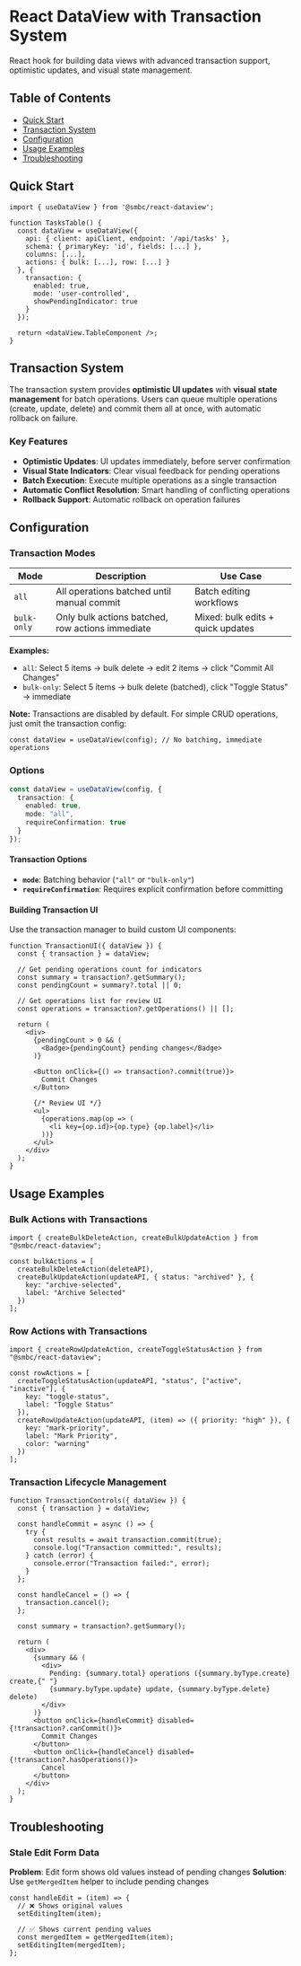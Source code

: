 # React DataView with Transaction System

React hook for building data views with advanced transaction support, optimistic updates, and visual state management.

## Table of Contents

- [Quick Start](#quick-start)
- [Transaction System](#transaction-system)
- [Configuration](#configuration)
- [Usage Examples](#usage-examples)
- [Troubleshooting](#troubleshooting)

## Quick Start

```tsx
import { useDataView } from '@smbc/react-dataview';

function TasksTable() {
  const dataView = useDataView({
    api: { client: apiClient, endpoint: '/api/tasks' },
    schema: { primaryKey: 'id', fields: [...] },
    columns: [...],
    actions: { bulk: [...], row: [...] }
  }, {
    transaction: {
      enabled: true,
      mode: 'user-controlled',
      showPendingIndicator: true
    }
  });

  return <dataView.TableComponent />;
}
```

## Transaction System

The transaction system provides **optimistic UI updates** with **visual state management** for batch operations. Users can queue multiple operations (create, update, delete) and commit them all at once, with automatic rollback on failure.

### Key Features

- **Optimistic Updates**: UI updates immediately, before server confirmation
- **Visual State Indicators**: Clear visual feedback for pending operations
- **Batch Execution**: Execute multiple operations as a single transaction
- **Automatic Conflict Resolution**: Smart handling of conflicting operations
- **Rollback Support**: Automatic rollback on operation failures

## Configuration

### Transaction Modes

| Mode              | Description                                    | Use Case                        |
| ----------------- | ---------------------------------------------- | ------------------------------- |
| `all`             | All operations batched until manual commit    | Batch editing workflows         |
| `bulk-only`       | Only bulk actions batched, row actions immediate | Mixed: bulk edits + quick updates |

**Examples:**
- `all`: Select 5 items → bulk delete → edit 2 items → click "Commit All Changes"  
- `bulk-only`: Select 5 items → bulk delete (batched), click "Toggle Status" → immediate

**Note:** Transactions are disabled by default. For simple CRUD operations, just omit the transaction config:
```tsx
const dataView = useDataView(config); // No batching, immediate operations
```

### Options

```typescript
const dataView = useDataView(config, {
  transaction: {
    enabled: true,
    mode: "all",
    requireConfirmation: true
  }
});
```

#### Transaction Options

- **`mode`**: Batching behavior (`"all"` or `"bulk-only"`)
- **`requireConfirmation`**: Requires explicit confirmation before committing

#### Building Transaction UI

Use the transaction manager to build custom UI components:

```tsx
function TransactionUI({ dataView }) {
  const { transaction } = dataView;
  
  // Get pending operations count for indicators
  const summary = transaction?.getSummary();
  const pendingCount = summary?.total || 0;
  
  // Get operations list for review UI
  const operations = transaction?.getOperations() || [];
  
  return (
    <div>
      {pendingCount > 0 && (
        <Badge>{pendingCount} pending changes</Badge>
      )}
      
      <Button onClick={() => transaction?.commit(true)}>
        Commit Changes
      </Button>
      
      {/* Review UI */}
      <ul>
        {operations.map(op => (
          <li key={op.id}>{op.type} {op.label}</li>
        ))}
      </ul>
    </div>
  );
}
```

## Usage Examples

### Bulk Actions with Transactions

```tsx
import { createBulkDeleteAction, createBulkUpdateAction } from "@smbc/react-dataview";

const bulkActions = [
  createBulkDeleteAction(deleteAPI),
  createBulkUpdateAction(updateAPI, { status: "archived" }, {
    key: "archive-selected",
    label: "Archive Selected"
  })
];
```

### Row Actions with Transactions

```tsx
import { createRowUpdateAction, createToggleStatusAction } from "@smbc/react-dataview";

const rowActions = [
  createToggleStatusAction(updateAPI, "status", ["active", "inactive"], {
    key: "toggle-status", 
    label: "Toggle Status"
  }),
  createRowUpdateAction(updateAPI, (item) => ({ priority: "high" }), {
    key: "mark-priority",
    label: "Mark Priority",
    color: "warning"
  })
];
```

### Transaction Lifecycle Management

```tsx
function TransactionControls({ dataView }) {
  const { transaction } = dataView;

  const handleCommit = async () => {
    try {
      const results = await transaction.commit(true);
      console.log("Transaction committed:", results);
    } catch (error) {
      console.error("Transaction failed:", error);
    }
  };

  const handleCancel = () => {
    transaction.cancel();
  };

  const summary = transaction?.getSummary();

  return (
    <div>
      {summary && (
        <div>
          Pending: {summary.total} operations ({summary.byType.create} create,{" "}
          {summary.byType.update} update, {summary.byType.delete} delete)
        </div>
      )}
      <button onClick={handleCommit} disabled={!transaction?.canCommit()}>
        Commit Changes
      </button>
      <button onClick={handleCancel} disabled={!transaction?.hasOperations()}>
        Cancel
      </button>
    </div>
  );
}
```

## Troubleshooting

### Stale Edit Form Data

**Problem**: Edit form shows old values instead of pending changes
**Solution**: Use `getMergedItem` helper to include pending changes

```tsx
const handleEdit = (item) => {
  // ❌ Shows original values
  setEditingItem(item);

  // ✅ Shows current pending values
  const mergedItem = getMergedItem(item);
  setEditingItem(mergedItem);
};
```
